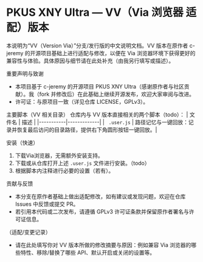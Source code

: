 # PKUS XNY Ultra — VV（Via 浏览器 适配）版本

本说明为“VV（Version Via）”分支/发行版的中文说明文档。VV 版本在原作者 c-jeremy 的开源项目基础上进行适配与修改，以便在 Via 浏览器环境下获得更好的兼容性与体验。具体原因与细节请在此处补充（由我另行填写或描述）。

重要声明与致谢
- 本项目基于 c-jeremy 的开源项目 PKUS XNY Ultra（感谢原作者与社区贡献）。我（fork 并修改后）在此基础上继续开源发布，欢迎大家审阅与改进。
- 许可证：与原项目一致（详见仓库 LICENSE，GPLv3）。

主要脚本（VV 相关目录）
仓库内与 VV 版本直接相关的两个脚本（todo）：
| 文件名 | 描述 |
|-----------|-------------|
| ` .user.js` | 路径记忆与一键回放：记录并恢复最后访问的目录路径，提供右下角圆形按钮一键回放。|

安装（快速）
1. 下载Via浏览器，无需额外安装支持。
2. 下载或从仓库打开上述 `.user.js` 文件进行安装。（todo）
3. 根据脚本内注释进行必要的设置（若有）。

贡献与反馈
- 本分支在原作者基础上做出适配修改，如有建议或发现问题，欢迎在仓库 Issues 中反馈或提交 PR。
- 若引用本代码或二次发布，请遵循 GPLv3 许可证条款并保留原作者署名与许可证信息。

（适配/变更记录）
- 请在此处填写你对 VV 版本所做的修改摘要与原因：例如兼容 Via 浏览器的哪些特性、移除/替换了哪些 API、默认开启或关闭的设置等。
